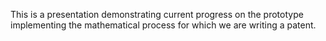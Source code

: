 This is a presentation demonstrating current progress on the prototype implementing the mathematical process for which we are writing a patent.
